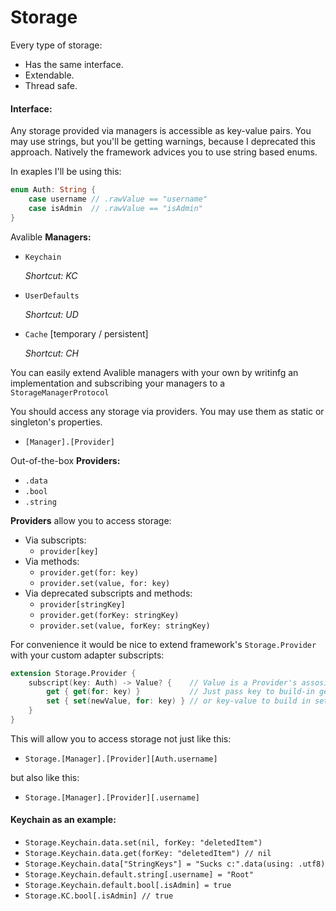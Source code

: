 # Storage

Every type of storage:

- Has the same interface.
- Extendable.
- Thread safe.

#### Interface:

Any storage provided via managers is accessible as key-value pairs. You may use strings, but you'll be getting warnings, because I deprecated this approach. Natively the framework advices you to use string based enums.

In exaples I'll be using this:

```swift
enum Auth: String {
    case username // .rawValue == "username"
    case isAdmin  // .rawValue == "isAdmin"
}
```

Avalible **Managers:**

- `Keychain`

  _Shortcut: KC_

- `UserDefaults`

  _Shortcut: UD_

- `Cache` [temporary / persistent]

  _Shortcut: CH_

You can easily extend Avalible managers with your own by writinfg an implementation and subscribing your managers to a `StorageManagerProtocol`

You should access any storage via providers. You may use them as static or singleton's properties.

- `[Manager].[Provider]`

Out-of-the-box **Providers:**

- `.data`
- `.bool`
- `.string`

**Providers** allow you to access storage:

- Via subscripts:
  - `provider[key]`
- Via methods:
  - `provider.get(for: key)`
  - `provider.set(value, for: key)`
- Via deprecated subscripts and methods:
  - `provider[stringKey]`
  - `provider.get(forKey: stringKey)`
  - `provider.set(value, forKey: stringKey)`

For convenience it would be nice to extend framework's `Storage.Provider` with your custom adapter subscripts:

```swift
extension Storage.Provider {
    subscript(key: Auth) -> Value? {    // Value is a Provider's assosiated type.
        get { get(for: key) }           // Just pass key to build-in getter,
        set { set(newValue, for: key) } // or key-value to build in setter.
    }
}
```

This will allow you to access storage not just like this:

- `Storage.[Manager].[Provider][Auth.username]`

but also like this:

- `Storage.[Manager].[Provider][.username]`

#### Keychain as an example:

- `Storage.Keychain.data.set(nil, forKey: "deletedItem")`
- `Storage.Keychain.data.get(forKey: "deletedItem") // nil`
- `Storage.Keychain.data["StringKeys"] = "Sucks c:".data(using: .utf8)`
- `Storage.Keychain.default.string[.username] = "Root"`
- `Storage.Keychain.default.bool[.isAdmin] = true`
- `Storage.KC.bool[.isAdmin] // true`